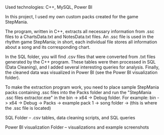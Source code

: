 Used technologies:
C++, MySQL, Power BI

In this project, I used my own custom packs created for the game StepMania.

The program, written in C++, extracts all necessary information from .ssc files to a ChartsData.txt and NotesData.txt files.
An .ssc file is used in the rhythm game StepMania; in short, each individual file stores all information about a song and its corresponding chart.

In the SQL folder, you will find .csv files that were converted from .txt files generated by the C++ program. These tables were then processed in SQL (Data Cleaning), and I added several interesting queries for analysis. Finally, the cleaned data was visualized in Power BI (see the Power BI visualization folder).

To make the extraction program work, you need to place sample StepMania packs containing .ssc files into the Packs folder and run the "StepMania .ssc files extractor.exe" in the bin -> x64 -> Debug folder.
For example:
bin -> x64 -> Debug -> Packs -> example pack 1 -> song folder -> (this is where the .ssc file is located)

SQL Folder – .csv tables, data cleaning scripts, and SQL queries

Power BI visualization Folder – visualizations and example screenshots
